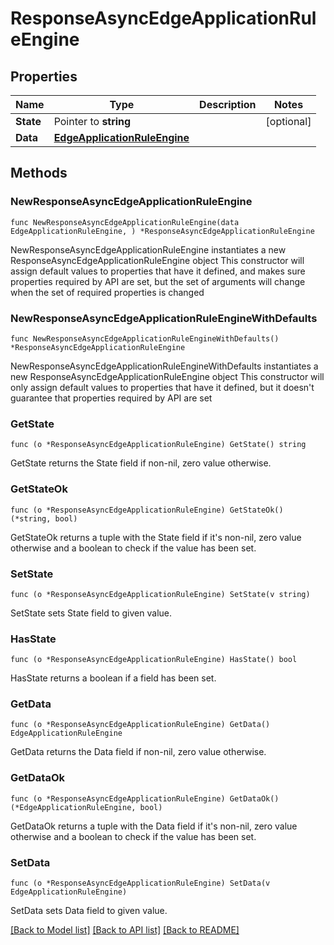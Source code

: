 # ResponseAsyncEdgeApplicationRuleEngine

## Properties

Name | Type | Description | Notes
------------ | ------------- | ------------- | -------------
**State** | Pointer to **string** |  | [optional] 
**Data** | [**EdgeApplicationRuleEngine**](EdgeApplicationRuleEngine.md) |  | 

## Methods

### NewResponseAsyncEdgeApplicationRuleEngine

`func NewResponseAsyncEdgeApplicationRuleEngine(data EdgeApplicationRuleEngine, ) *ResponseAsyncEdgeApplicationRuleEngine`

NewResponseAsyncEdgeApplicationRuleEngine instantiates a new ResponseAsyncEdgeApplicationRuleEngine object
This constructor will assign default values to properties that have it defined,
and makes sure properties required by API are set, but the set of arguments
will change when the set of required properties is changed

### NewResponseAsyncEdgeApplicationRuleEngineWithDefaults

`func NewResponseAsyncEdgeApplicationRuleEngineWithDefaults() *ResponseAsyncEdgeApplicationRuleEngine`

NewResponseAsyncEdgeApplicationRuleEngineWithDefaults instantiates a new ResponseAsyncEdgeApplicationRuleEngine object
This constructor will only assign default values to properties that have it defined,
but it doesn't guarantee that properties required by API are set

### GetState

`func (o *ResponseAsyncEdgeApplicationRuleEngine) GetState() string`

GetState returns the State field if non-nil, zero value otherwise.

### GetStateOk

`func (o *ResponseAsyncEdgeApplicationRuleEngine) GetStateOk() (*string, bool)`

GetStateOk returns a tuple with the State field if it's non-nil, zero value otherwise
and a boolean to check if the value has been set.

### SetState

`func (o *ResponseAsyncEdgeApplicationRuleEngine) SetState(v string)`

SetState sets State field to given value.

### HasState

`func (o *ResponseAsyncEdgeApplicationRuleEngine) HasState() bool`

HasState returns a boolean if a field has been set.

### GetData

`func (o *ResponseAsyncEdgeApplicationRuleEngine) GetData() EdgeApplicationRuleEngine`

GetData returns the Data field if non-nil, zero value otherwise.

### GetDataOk

`func (o *ResponseAsyncEdgeApplicationRuleEngine) GetDataOk() (*EdgeApplicationRuleEngine, bool)`

GetDataOk returns a tuple with the Data field if it's non-nil, zero value otherwise
and a boolean to check if the value has been set.

### SetData

`func (o *ResponseAsyncEdgeApplicationRuleEngine) SetData(v EdgeApplicationRuleEngine)`

SetData sets Data field to given value.



[[Back to Model list]](../README.md#documentation-for-models) [[Back to API list]](../README.md#documentation-for-api-endpoints) [[Back to README]](../README.md)


